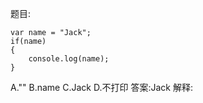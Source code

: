 题目:

    var name = "Jack";
    if(name)
    {
        console.log(name);
    }
A.""
B.name
C.Jack
D.不打印
答案:Jack
解释: